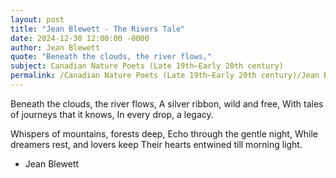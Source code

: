 ```yaml
---
layout: post
title: "Jean Blewett - The Rivers Tale"
date: 2024-12-30 12:00:00 -0000
author: Jean Blewett
quote: "Beneath the clouds, the river flows,"
subject: Canadian Nature Poets (Late 19th–Early 20th century)
permalink: /Canadian Nature Poets (Late 19th–Early 20th century)/Jean Blewett/Jean Blewett - The Rivers Tale
---
```


Beneath the clouds, the river flows,
A silver ribbon, wild and free,
With tales of journeys that it knows,
In every drop, a legacy.

Whispers of mountains, forests deep,
Echo through the gentle night,
While dreamers rest, and lovers keep
Their hearts entwined till morning light.

- Jean Blewett
